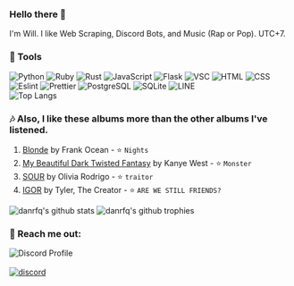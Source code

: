 ### Hello there 👋

I'm Will. I like Web Scraping, Discord Bots, and Music (Rap or Pop). UTC+7.

### 📃 Tools

![Python](https://img.shields.io/badge/python-3670A0?style=for-the-badge&logo=python&logoColor=ffdd54)
![Ruby](https://img.shields.io/badge/ruby-%23CC342D.svg?style=for-the-badge&logo=ruby&logoColor=white)
![Rust](https://img.shields.io/badge/rust-%23000000.svg?style=for-the-badge&logo=rust&logoColor=white)
![JavaScript](https://img.shields.io/badge/javascript-%23323330.svg?style=for-the-badge&logo=javascript&logoColor=%23F7DF1E)
![Flask](https://img.shields.io/badge/Flask-000000?style=for-the-badge&logo=flask&logoColor=white)
![VSC](https://img.shields.io/badge/Visual_Studio_Code-0078D4?style=for-the-badge&logo=visual%20studio%20code&logoColor=white)
![HTML](https://img.shields.io/badge/HTML5-E34F26?style=for-the-badge&logo=html5&logoColor=white)
![CSS](https://img.shields.io/badge/CSS3-1572B6?style=for-the-badge&logo=css3&logoColor=white)
![Eslint](https://img.shields.io/badge/eslint-3A33D1?style=for-the-badge&logo=eslint&logoColor=white)
![Prettier](https://img.shields.io/badge/prettier-1A2C34?style=for-the-badge&logo=prettier&logoColor=F7BA3E)
![PostgreSQL](https://img.shields.io/badge/PostgreSQL-316192?style=for-the-badge&logo=postgresql&logoColor=white)
![SQLite](https://img.shields.io/badge/SQLite-07405E?style=for-the-badge&logo=sqlite&logoColor=white)
![LINE](https://img.shields.io/badge/Line-00C300?style=for-the-badge&logo=line&logoColor=white)
<br>
![Top Langs](https://github-readme-stats.vercel.app/api/top-langs/?username=danrfq&layout=compact&theme=radical)

### :notes: Also, I like these albums more than the other albums I've listened.
1. [Blonde](https://en.wikipedia.org/wiki/Blonde_(Frank_Ocean_album)) by Frank Ocean - ⭐ `Nights`
2. [My Beautiful Dark Twisted Fantasy](https://en.wikipedia.org/wiki/My_Beautiful_Dark_Twisted_Fantasy) by Kanye West - ⭐ `Monster`
3. [SOUR](https://en.wikipedia.org/wiki/Sour_(album)) by Olivia Rodrigo - ⭐ `traitor`
4. [IGOR](https://en.wikipedia.org/wiki/Igor_(album)) by Tyler, The Creator - ⭐ `ARE WE STILL FRIENDS?`

![danrfq's github stats](https://github-readme-stats.vercel.app/api?username=danrfq&count_private=true&theme=radical&show_icons=true)
![danrfq's github trophies](https://github-profile-trophy.vercel.app/?username=danrfq&theme=radical)

### 📲 Reach me out:
![Discord Profile](https://lanyard.cnrad.dev/api/211756205721255947)
<br><br>
[![discord](https://img.shields.io/badge/will.%230021-%237289DA.svg?style=for-the-badge&logo=discord&logoColor=white)](https://discord.com/users/211756205721255947)
